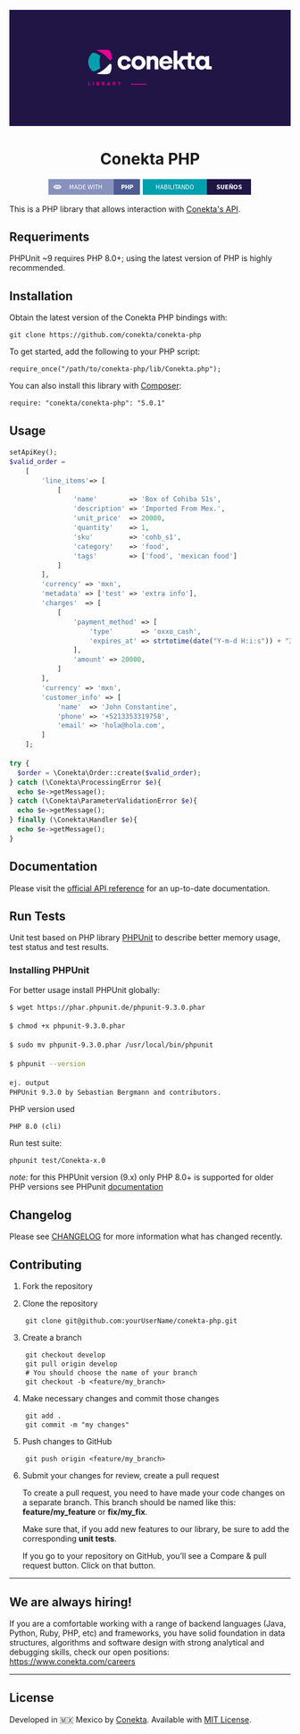 <div align="center">

![banner](readme_files/banner.png)

# Conekta PHP

![php badge](readme_files/php-badge.png)
![conekta badge](readme_files/conekta-badge.png)

</div>

This is a PHP library that allows interaction with [Conekta's API](https://api.conekta.io).

## Requeriments

PHPUnit ~9 requires PHP 8.0+; using the latest version of PHP is highly recommended.

## Installation

Obtain the latest version of the Conekta PHP bindings with:

    git clone https://github.com/conekta/conekta-php

To get started, add the following to your PHP script:

    require_once("/path/to/conekta-php/lib/Conekta.php");

You can also install this library with [Composer](https://github.com/composer/composer):

    require: "conekta/conekta-php": "5.0.1"

## Usage

```php
setApiKey();
$valid_order =
    [
        'line_items'=> [
            [
                'name'        => 'Box of Cohiba S1s',
                'description' => 'Imported From Mex.',
                'unit_price'  => 20000,
                'quantity'    => 1,
                'sku'         => 'cohb_s1',
                'category'    => 'food',
                'tags'        => ['food', 'mexican food']
            ]
        ],
        'currency' => 'mxn',
        'metadata' => ['test' => 'extra info'],
        'charges'  => [
            [
                'payment_method' => [
                    'type'       => 'oxxo_cash',
                    'expires_at' => strtotime(date("Y-m-d H:i:s")) + "36000"
                ],
                'amount' => 20000,
            ]
        ],
        'currency' => 'mxn',
        'customer_info' => [
            'name'  => 'John Constantine',
            'phone' => '+5213353319758',
            'email' => 'hola@hola.com',
        ]
    ];

try {
  $order = \Conekta\Order::create($valid_order);
} catch (\Conekta\ProcessingError $e){
  echo $e->getMessage();
} catch (\Conekta\ParameterValidationError $e){
  echo $e->getMessage();
} finally (\Conekta\Handler $e){
  echo $e->getMessage();
}
```

## Documentation

Please visit the [official API reference](https://developers.conekta.com/api?language=php) for an up-to-date documentation.

## Run Tests

Unit test based on PHP library [PHPUnit](https://github.com/sebastianbergmann/phpunit) to describe better memory usage, test status and test results.

### Installing PHPUnit

For better usage install PHPUnit globally:

```bash
$ wget https://phar.phpunit.de/phpunit-9.3.0.phar

$ chmod +x phpunit-9.3.0.phar

$ sudo mv phpunit-9.3.0.phar /usr/local/bin/phpunit

$ phpunit --version

ej. output
PHPUnit 9.3.0 by Sebastian Bergmann and contributors.

```

PHP version used

```
PHP 8.0 (cli)
```

Run test suite:

```
phpunit test/Conekta-x.0
```

_note:_ for this PHPUnit version (9.x) only PHP 8.0+ is supported for older PHP versions see PHPunit <a href="https://phpunit.de/"> documentation</a>

## Changelog

Please see [CHANGELOG](CHANGELOG.md) for more information what has changed recently.

## Contributing

1. Fork the repository

2. Clone the repository
```
    git clone git@github.com:yourUserName/conekta-php.git
```
3. Create a branch
```
    git checkout develop
    git pull origin develop
    # You should choose the name of your branch
    git checkout -b <feature/my_branch>
```
4. Make necessary changes and commit those changes
```
    git add .
    git commit -m "my changes"
```
5. Push changes to GitHub
```
    git push origin <feature/my_branch>
```
6. Submit your changes for review, create a pull request

   To create a pull request, you need to have made your code changes on a separate branch. This branch should be named like this: **feature/my_feature** or **fix/my_fix**.

   Make sure that, if you add new features to our library, be sure to add the corresponding **unit tests**.

   If you go to your repository on GitHub, you’ll see a Compare & pull request button. Click on that button.

***

## We are always hiring!

If you are a comfortable working with a range of backend languages (Java, Python, Ruby, PHP, etc) and frameworks, you have solid foundation in data structures, algorithms and software design with strong analytical and debugging skills, check our open positions: https://www.conekta.com/careers

---

## License

Developed in :mexico: Mexico by [Conekta](https://www.conekta.com). Available with [MIT License](LICENSE).
